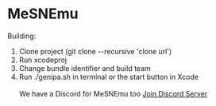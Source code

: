 # MeSNEmu
Building: 
1) Clone project (git clone --recursive 'clone url')
2) Run xcodeproj
3) Change bundle identifier and build team
4) Run ./genipa.sh in terminal or the start button in Xcode
<br><br>
We have a Discord for MeSNEmu too [Join Discord Server](https://discord.gg/Pnjd2xs)
